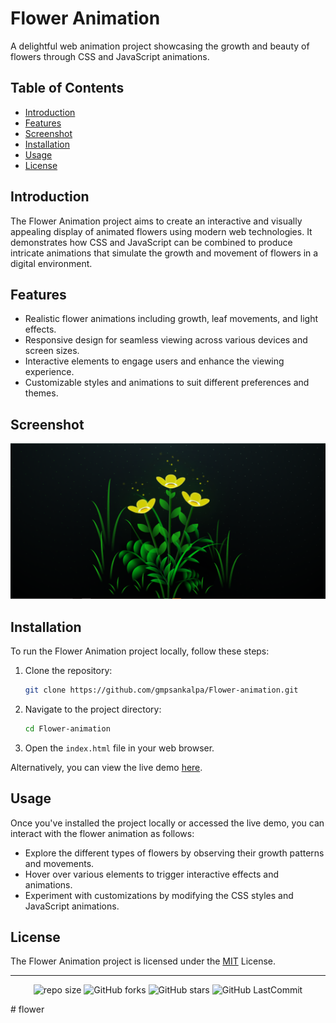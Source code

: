 # Flower Animation

A delightful web animation project showcasing the growth and beauty of flowers through CSS and JavaScript animations.


## Table of Contents

- [Introduction](#introduction)
- [Features](#features)
- [Screenshot](#screenshot)
- [Installation](#installation)
- [Usage](#usage)
- [License](#license)

## Introduction

The Flower Animation project aims to create an interactive and visually appealing display of animated flowers using modern web technologies. It demonstrates how CSS and JavaScript can be combined to produce intricate animations that simulate the growth and movement of flowers in a digital environment.

## Features

- Realistic flower animations including growth, leaf movements, and light effects.
- Responsive design for seamless viewing across various devices and screen sizes.
- Interactive elements to engage users and enhance the viewing experience.
- Customizable styles and animations to suit different preferences and themes.

## Screenshot

![img](./img/image.png)

## Installation

To run the Flower Animation project locally, follow these steps:

1. Clone the repository:

    ```bash
    git clone https://github.com/gmpsankalpa/Flower-animation.git

2. Navigate to the project directory:

    ```bash
    cd Flower-animation

3. Open the `index.html` file in your web browser.

Alternatively, you can view the live demo [here](https://gmpsankalpa.github.io/Flower-animation/).

## Usage

Once you've installed the project locally or accessed the live demo, you can interact with the flower animation as follows:

- Explore the different types of flowers by observing their growth patterns and movements.
- Hover over various elements to trigger interactive effects and animations.
- Experiment with customizations by modifying the CSS styles and JavaScript animations.

## License

The Flower Animation project is licensed under the [MIT](LICENSE) License.

---

<div align="center">

   ![repo size](https://img.shields.io/github/repo-size/gmpsankalpa/Flower-animation?label=Repo%20Size&style=for-the-badge&labelColor=black&color=20bf6b)
   ![GitHub forks](https://img.shields.io/github/forks/gmpsankalpa/Flower-animation?&labelColor=black&color=0fb9b1&style=for-the-badge)
   ![GitHub stars](https://img.shields.io/github/stars/gmpsankalpa/Flower-animation?&labelColor=black&color=f7b731&style=for-the-badge)
   ![GitHub LastCommit](https://img.shields.io/github/last-commit/gmpsankalpa/Flower-animation?logo=github&labelColor=black&color=d1d8e0&style=for-the-badge)

</div>#   f l o w e r 
 
 